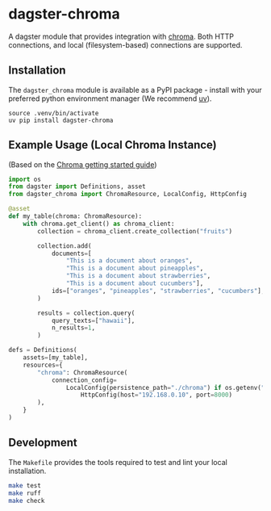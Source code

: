 # dagster-chroma

A dagster module that provides integration with [chroma](https://www.trychroma.com/). 
Both HTTP connections, and local (filesystem-based) connections are supported.

## Installation

The `dagster_chroma` module is available as a PyPI package - install with your preferred python 
environment manager (We recommend [uv](https://github.com/astral-sh/uv)).

```
source .venv/bin/activate
uv pip install dagster-chroma
```

## Example Usage (Local Chroma Instance)

(Based on the [Chroma getting started guide](https://docs.trychroma.com/docs/overview/getting-started))

```python
import os
from dagster import Definitions, asset
from dagster_chroma import ChromaResource, LocalConfig, HttpConfig

@asset
def my_table(chroma: ChromaResource):
    with chroma.get_client() as chroma_client:
        collection = chroma_client.create_collection("fruits")

        collection.add(
            documents=[
                "This is a document about oranges", 
                "This is a document about pineapples",
                "This is a document about strawberries",
                "This is a document about cucumbers"],
            ids=["oranges", "pineapples", "strawberries", "cucumbers"],
        )

        results = collection.query(
            query_texts=["hawaii"],
            n_results=1,
        )

defs = Definitions(
    assets=[my_table],
    resources={
        "chroma": ChromaResource(
            connection_config=
                LocalConfig(persistence_path="./chroma") if os.getenv("DEV") else 
                    HttpConfig(host="192.168.0.10", port=8000)
        ),
    }
)
```

## Development

The `Makefile` provides the tools required to test and lint your local installation.

```sh
make test
make ruff
make check
```

